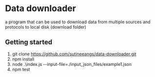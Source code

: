 # Data downloader
a program that can be used to download data from multiple sources and protocols to local disk (download folder)


## Getting started
1. git clone https://github.com/sutineeangs/data-downloader.git
2. npm install
3. node .\index.js --input-file=./input_json_files/example1.json
4. npm test
